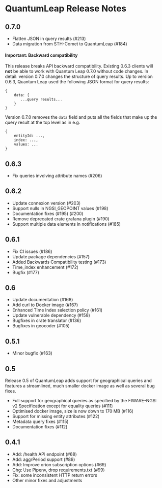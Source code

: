 # QuantumLeap Release Notes

## 0.7.0

- Flatten JSON in query results (#213)
- Data migration from STH-Comet to QuantumLeap (#184)

#### Important: Backward compatibility
This release breaks API backward compatibility. Existing 0.6.3 clients will
**not** be able to work with Quantum Leap 0.7.0 without code changes.
In detail: version 0.7.0 changes the structure of query results. Up to
version 0.6.3, Quantum Leap used the following JSON format for query results:

    {
        data: {
           ...query results...
        }
    }

Version 0.7.0 removes the `data` field and puts all the fields that make up
the query result at the top level as in e.g.

    {
        entityId: ...,
        index: ...,
        values: ...
    }

## 0.6.3

- Fix queries involving attribute names (#206)

## 0.6.2

- Update connexion version (#203)
- Support nulls in NGSI_GEOPOINT values (#198)
- Documentation fixes (#195) (#200)
- Remove deprecated crate grafana plugin (#190)
- Support multiple data elements in notifications (#185)

## 0.6.1

- Fix CI issues (#186)
- Update package dependencies (#157)
- Added Backwards Compatibility testing (#173)
- Time_index enhancement (#172)
- Bugfix (#177)

## 0.6

- Update documentation (#168)
- Add curl to Docker image (#167)
- Enhanced Time Index selection policy (#161)
- Update vulnerable dependency (#158)
- Bugfixes in crate translator (#136)
- Bugfixes in geocoder (#105)

## 0.5.1

- Minor bugfix (#163)

## 0.5

Release 0.5 of QuantumLeap adds support for geographical queries and features
a streamlined, much smaller docker image as well as several bug fixes.

- Full support for geographical queries as specified by the FIWARE-NGSI v2
  Specification except for equality queries (#111)
- Optimised docker image, size is now down to 170 MB (#116)
- Support for missing entity attributes (#122)
- Metadata query fixes (#115)
- Documentation fixes (#112)

## 0.4.1

- Add: /health API endpoint (#68)
- Add: aggrPeriod support (#89)
- Add: Improve orion subscription options (#69)
- Chg: Use Pipenv, drop requirements.txt (#99)
- Fix: some inconsistent HTTP return errors
- Other minor fixes and adjustments
